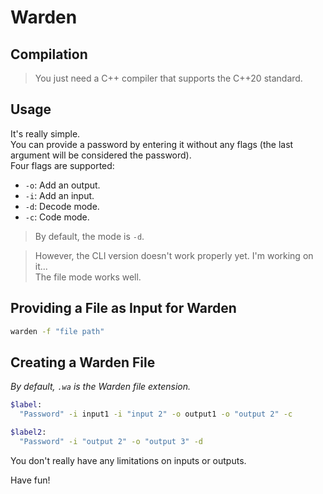 # **Warden**

## **Compilation**
> You just need a C++ compiler that supports the C++20 standard.

## **Usage**
It's really simple.  
You can provide a password by entering it without any flags (the last argument will be considered the password).  
Four flags are supported:

- `-o`: Add an output.
- `-i`: Add an input.
- `-d`: Decode mode.
- `-c`: Code mode.

> By default, the mode is `-d`.

> However, the CLI version doesn't work properly yet. I'm working on it...  
> The file mode works well.

## **Providing a File as Input for Warden**

```bash
warden -f "file path"
```

## **Creating a Warden File**
*By default, `.wa` is the Warden file extension.*

```bash
$label:
  "Password" -i input1 -i "input 2" -o output1 -o "output 2" -c

$label2:
  "Password" -i "output 2" -o "output 3" -d
```

You don't really have any limitations on inputs or outputs.

Have fun!
